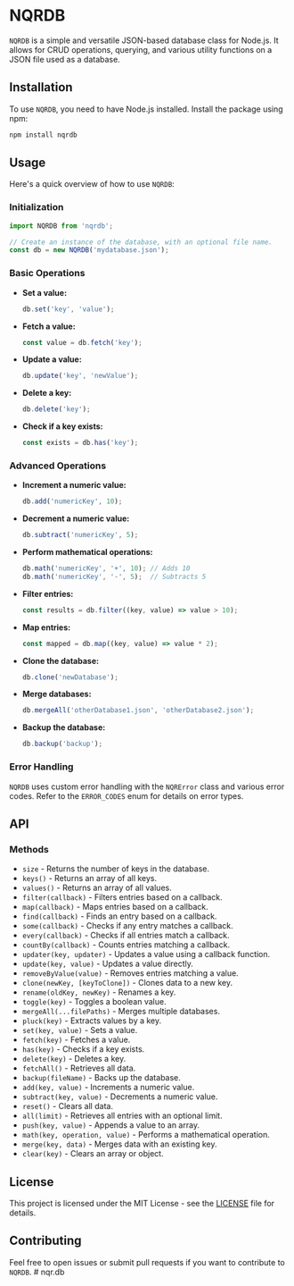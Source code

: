 # NQRDB

`NQRDB` is a simple and versatile JSON-based database class for Node.js. It allows for CRUD operations, querying, and various utility functions on a JSON file used as a database. 

## Installation

To use `NQRDB`, you need to have Node.js installed. Install the package using npm:

```bash
npm install nqrdb
```

## Usage

Here's a quick overview of how to use `NQRDB`:

### Initialization

```javascript
import NQRDB from 'nqrdb';

// Create an instance of the database, with an optional file name.
const db = new NQRDB('mydatabase.json');
```

### Basic Operations

- **Set a value:**

  ```javascript
  db.set('key', 'value');
  ```

- **Fetch a value:**

  ```javascript
  const value = db.fetch('key');
  ```

- **Update a value:**

  ```javascript
  db.update('key', 'newValue');
  ```

- **Delete a key:**

  ```javascript
  db.delete('key');
  ```

- **Check if a key exists:**

  ```javascript
  const exists = db.has('key');
  ```

### Advanced Operations

- **Increment a numeric value:**

  ```javascript
  db.add('numericKey', 10);
  ```

- **Decrement a numeric value:**

  ```javascript
  db.subtract('numericKey', 5);
  ```

- **Perform mathematical operations:**

  ```javascript
  db.math('numericKey', '+', 10); // Adds 10
  db.math('numericKey', '-', 5);  // Subtracts 5
  ```

- **Filter entries:**

  ```javascript
  const results = db.filter((key, value) => value > 10);
  ```

- **Map entries:**

  ```javascript
  const mapped = db.map((key, value) => value * 2);
  ```

- **Clone the database:**

  ```javascript
  db.clone('newDatabase');
  ```

- **Merge databases:**

  ```javascript
  db.mergeAll('otherDatabase1.json', 'otherDatabase2.json');
  ```

- **Backup the database:**

  ```javascript
  db.backup('backup');
  ```

### Error Handling

`NQRDB` uses custom error handling with the `NQRError` class and various error codes. Refer to the `ERROR_CODES` enum for details on error types.

## API

### Methods

- `size` - Returns the number of keys in the database.
- `keys()` - Returns an array of all keys.
- `values()` - Returns an array of all values.
- `filter(callback)` - Filters entries based on a callback.
- `map(callback)` - Maps entries based on a callback.
- `find(callback)` - Finds an entry based on a callback.
- `some(callback)` - Checks if any entry matches a callback.
- `every(callback)` - Checks if all entries match a callback.
- `countBy(callback)` - Counts entries matching a callback.
- `updater(key, updater)` - Updates a value using a callback function.
- `update(key, value)` - Updates a value directly.
- `removeByValue(value)` - Removes entries matching a value.
- `clone(newKey, [keyToClone])` - Clones data to a new key.
- `rename(oldKey, newKey)` - Renames a key.
- `toggle(key)` - Toggles a boolean value.
- `mergeAll(...filePaths)` - Merges multiple databases.
- `pluck(key)` - Extracts values by a key.
- `set(key, value)` - Sets a value.
- `fetch(key)` - Fetches a value.
- `has(key)` - Checks if a key exists.
- `delete(key)` - Deletes a key.
- `fetchAll()` - Retrieves all data.
- `backup(fileName)` - Backs up the database.
- `add(key, value)` - Increments a numeric value.
- `subtract(key, value)` - Decrements a numeric value.
- `reset()` - Clears all data.
- `all(limit)` - Retrieves all entries with an optional limit.
- `push(key, value)` - Appends a value to an array.
- `math(key, operation, value)` - Performs a mathematical operation.
- `merge(key, data)` - Merges data with an existing key.
- `clear(key)` - Clears an array or object.

## License

This project is licensed under the MIT License - see the [LICENSE](LICENSE) file for details.

## Contributing

Feel free to open issues or submit pull requests if you want to contribute to `NQRDB`. # nqr.db
